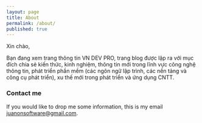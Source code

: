 ```yaml
---
layout: page
title: About
permalink: /about/
published: true
---
```


Xin chào,

Bạn đang xem trang thông tin VN DEV PRO, trang blog được lập ra với mục đích chia sẻ kiến thức, kinh nghiệm, thông tin mới
trong lĩnh vực công nghệ thông tin, phát triển phần mềm (các ngôn ngữ lập trình, các nền tảng và công cụ phát triển), xu thế mới
trong phát triển và ứng dụng CNTT.

### Contact me

If you would like to drop me some information, this is my email 
[juanonsoftware@gmail.com](mailto:juanonsoftware@gmail.com).
